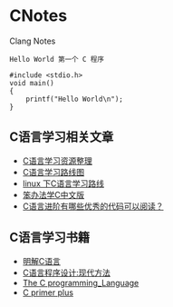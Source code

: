 # CNotes
Clang Notes

`Hello World 第一个 C 程序`

```clang
#include <stdio.h>
void main()
{
    printf("Hello World\n");
}
```

## C语言学习相关文章

- [C语言学习资源整理](https://zhuanlan.zhihu.com/p/23677249)
- [C语言学习路线图](https://zhuanlan.zhihu.com/p/27136146)
- [linux 下C语言学习路线](https://blog.csdn.net/xdw1985829/article/details/6817403)
- [笨办法学C中文版](https://wizardforcel.gitbooks.io/lcthw/content/)
- [C语言进阶有哪些优秀的代码可以阅读？](https://zhuanlan.zhihu.com/p/20100507)

## C语言学习书籍

- [明解C语言](https://www.amazon.cn/dp/B075WSF6KN/)
- [C语言程序设计:现代方法](https://www.amazon.cn/dp/B003BVBOOQ/)
- [The C programming_Language](https://www.amazon.cn/dp/B0011425T8/)
- [C primer plus](https://www.amazon.cn/dp/B01FE26HAU/)
